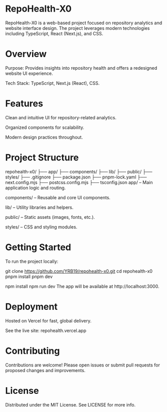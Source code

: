 # RepoHealth-X0
RepoHealth-X0 is a web-based project focused on repository analytics and website interface design. The project leverages modern technologies including TypeScript, React (Next.js), and CSS.

# Overview
Purpose: Provides insights into repository health and offers a redesigned website UI experience.

Tech Stack: TypeScript, Next.js (React), CSS.

# Features
Clean and intuitive UI for repository-related analytics.

Organized components for scalability.

Modern design practices throughout.

# Project Structure
repohealth-x0/
├── app/
├── components/
├── lib/
├── public/
├── styles/
├── .gitignore
├── package.json
├── pnpm-lock.yaml
├── next.config.mjs
├── postcss.config.mjs
├── tsconfig.json
app/ – Main application logic and routing.

components/ – Reusable and core UI components.

lib/ – Utility libraries and helpers.

public/ – Static assets (images, fonts, etc.).

styles/ – CSS and styling modules.

# Getting Started
To run the project locally:

git clone https://github.com/YRB19/repohealth-x0.git
cd repohealth-x0
pnpm install
pnpm dev

npm install
npm run dev
The app will be available at http://localhost:3000.

# Deployment
Hosted on Vercel for fast, global delivery.

See the live site: repohealth.vercel.app

# Contributing
Contributions are welcome! Please open issues or submit pull requests for proposed changes and improvements.

# License
Distributed under the MIT License. See LICENSE for more info.
